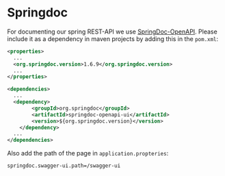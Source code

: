 # Springdoc
For documenting our spring REST-API we use [SpringDoc-OpenAPI](https://springdoc.org/).
Please include it as a dependency in maven projects by adding this in the `pom.xml`:

```xml
<properties>
  ...
  <org.springdoc.version>1.6.9</org.springdoc.version>
  ...
</properties>

<dependencies>
  ...
  <dependency>
		<groupId>org.springdoc</groupId>
		<artifactId>springdoc-openapi-ui</artifactId>
		<version>${org.springdoc.version}</version>
	</dependency>
  ...
</dependencies>

```
Also add the path of the page in `application.propteries`:

```properties
springdoc.swagger-ui.path=/swagger-ui
```